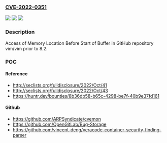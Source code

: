 ### [CVE-2022-0351](https://cve.mitre.org/cgi-bin/cvename.cgi?name=CVE-2022-0351)
![](https://img.shields.io/static/v1?label=Product&message=vim%2Fvim&color=blue)
![](https://img.shields.io/static/v1?label=Version&message=%3C%208.2%20&color=brighgreen)
![](https://img.shields.io/static/v1?label=Vulnerability&message=CWE-786%20Access%20of%20Memory%20Location%20Before%20Start%20of%20Buffer&color=brighgreen)

### Description

Access of Memory Location Before Start of Buffer in GitHub repository vim/vim prior to 8.2.

### POC

#### Reference
- http://seclists.org/fulldisclosure/2022/Oct/41
- http://seclists.org/fulldisclosure/2022/Oct/43
- https://huntr.dev/bounties/8b36db58-b65c-4298-be7f-40b9e37fd161

#### Github
- https://github.com/ARPSyndicate/cvemon
- https://github.com/OpenGitLab/Bug-Storage
- https://github.com/vincent-deng/veracode-container-security-finding-parser

